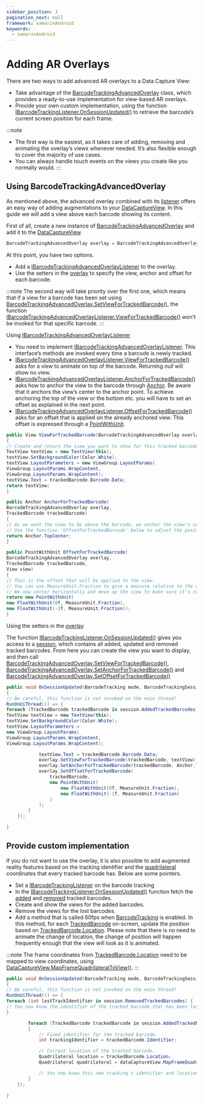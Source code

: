 ```yaml
---
sidebar_position: 3
pagination_next: null
framework: xamarinAndroid
keywords:
  - xamarinAndroid
---
```


# Adding AR Overlays

There are two ways to add advanced AR overlays to a Data Capture View:

- Take advantage of the [BarcodeTrackingAdvancedOverlay](https://docs.scandit.com/data-capture-sdk/xamarin.android/barcode-capture/api/ui/barcode-tracking-advanced-overlay.html#class-scandit.datacapture.barcode.tracking.ui.BarcodeTrackingAdvancedOverlay) class, which provides a ready-to-use implementation for view-based AR overlays.
- Provide your own custom implementation, using the function [IBarcodeTrackingListener.OnSessionUpdated()](https://docs.scandit.com/data-capture-sdk/xamarin.android/barcode-capture/api/barcode-tracking-listener.html#method-scandit.datacapture.barcode.tracking.IBarcodeTrackingListener.OnSessionUpdated) to retrieve the barcode’s current screen position for each frame.

:::note

- The first way is the easiest, as it takes care of adding, removing and animating the overlay’s views whenever needed. It’s also flexible enough to cover the majority of use cases.
- You can always handle touch events on the views you create like you normally would.
  :::

## Using BarcodeTrackingAdvancedOverlay

As mentioned above, the advanced overlay combined with its [listener](https://docs.scandit.com/data-capture-sdk/xamarin.android/barcode-capture/api/ui/barcode-tracking-advanced-overlay-listener.html#interface-scandit.datacapture.barcode.tracking.ui.IBarcodeTrackingAdvancedOverlayListener) offers an easy way of adding augmentations to your [DataCaptureView](https://docs.scandit.com/data-capture-sdk/xamarin.android/core/api/ui/data-capture-view.html#class-scandit.datacapture.core.ui.DataCaptureView). In this guide we will add a view above each barcode showing its content.

First of all, create a new instance of [BarcodeTrackingAdvancedOverlay](https://docs.scandit.com/data-capture-sdk/xamarin.android/barcode-capture/api/ui/barcode-tracking-advanced-overlay.html#class-scandit.datacapture.barcode.tracking.ui.BarcodeTrackingAdvancedOverlay) and add it to the [DataCaptureView](https://docs.scandit.com/data-capture-sdk/xamarin.android/core/api/ui/data-capture-view.html#class-scandit.datacapture.core.ui.DataCaptureView).

```csharp
BarcodeTrackingAdvancedOverlay overlay = BarcodeTrackingAdvancedOverlay.Create(barcodeTracking, dataCaptureView);
```

At this point, you have two options.

- Add a [IBarcodeTrackingAdvancedOverlayListener](https://docs.scandit.com/data-capture-sdk/xamarin.android/barcode-capture/api/ui/barcode-tracking-advanced-overlay-listener.html#interface-scandit.datacapture.barcode.tracking.ui.IBarcodeTrackingAdvancedOverlayListener) to the overlay.
- Use the setters in the [overlay](https://docs.scandit.com/data-capture-sdk/xamarin.android/barcode-capture/api/ui/barcode-tracking-advanced-overlay.html#class-scandit.datacapture.barcode.tracking.ui.BarcodeTrackingAdvancedOverlay) to specify the view, anchor and offset for each barcode.

:::note
The second way will take priority over the first one, which means that if a view for a barcode has been set using [BarcodeTrackingAdvancedOverlay.SetViewForTrackedBarcode()](https://docs.scandit.com/data-capture-sdk/xamarin.android/barcode-capture/api/ui/barcode-tracking-advanced-overlay.html#method-scandit.datacapture.barcode.tracking.ui.BarcodeTrackingAdvancedOverlay.SetViewForTrackedBarcode), the function [IBarcodeTrackingAdvancedOverlayListener.ViewForTrackedBarcode()](https://docs.scandit.com/data-capture-sdk/xamarin.android/barcode-capture/api/ui/barcode-tracking-advanced-overlay-listener.html#method-scandit.datacapture.barcode.tracking.ui.IBarcodeTrackingAdvancedOverlayListener.ViewForTrackedBarcode) won’t be invoked for that specific barcode.
:::

Using [IBarcodeTrackingAdvancedOverlayListener](https://docs.scandit.com/data-capture-sdk/xamarin.android/barcode-capture/api/ui/barcode-tracking-advanced-overlay-listener.html#interface-scandit.datacapture.barcode.tracking.ui.IBarcodeTrackingAdvancedOverlayListener)

- You need to implement [IBarcodeTrackingAdvancedOverlayListener](https://docs.scandit.com/data-capture-sdk/xamarin.android/barcode-capture/api/ui/barcode-tracking-advanced-overlay-listener.html#interface-scandit.datacapture.barcode.tracking.ui.IBarcodeTrackingAdvancedOverlayListener). This interface’s methods are invoked every time a barcode is newly tracked.
- [IBarcodeTrackingAdvancedOverlayListener.ViewForTrackedBarcode()](https://docs.scandit.com/data-capture-sdk/xamarin.android/barcode-capture/api/ui/barcode-tracking-advanced-overlay-listener.html#method-scandit.datacapture.barcode.tracking.ui.IBarcodeTrackingAdvancedOverlayListener.ViewForTrackedBarcode) asks for a view to animate on top of the barcode. Returning _null_ will show no view.
- [IBarcodeTrackingAdvancedOverlayListener.AnchorForTrackedBarcode()](https://docs.scandit.com/data-capture-sdk/xamarin.android/barcode-capture/api/ui/barcode-tracking-advanced-overlay-listener.html#method-scandit.datacapture.barcode.tracking.ui.IBarcodeTrackingAdvancedOverlayListener.AnchorForTrackedBarcode) asks how to anchor the view to the barcode through [Anchor](https://docs.scandit.com/data-capture-sdk/xamarin.android/core/api/anchor.html#enum-scandit.datacapture.core.Anchor). Be aware that it anchors the view’s center to the anchor point. To achieve anchoring the top of the view or the bottom etc. you will have to set an offset as explained in the next point.
- [IBarcodeTrackingAdvancedOverlayListener.OffsetForTrackedBarcode()](https://docs.scandit.com/data-capture-sdk/xamarin.android/barcode-capture/api/ui/barcode-tracking-advanced-overlay-listener.html#method-scandit.datacapture.barcode.tracking.ui.IBarcodeTrackingAdvancedOverlayListener.OffsetForTrackedBarcode) asks for an offset that is applied on the already anchored view. This offset is expressed through a [PointWithUnit](https://docs.scandit.com/data-capture-sdk/xamarin.android/core/api/common.html#struct-scandit.datacapture.core.PointWithUnit).

```csharp
public View ViewForTrackedBarcode(BarcodeTrackingAdvancedOverlay overlay, TrackedBarcode trackedBarcode)
{
// Create and return the view you want to show for this tracked barcode. You can also return null, to have no view for this barcode.
TextView textView = new TextView(this);
textView.SetBackgroundColor(Color.White);
textView.LayoutParameters = new ViewGroup.LayoutParams(
ViewGroup.LayoutParams.WrapContent,
ViewGroup.LayoutParams.WrapContent);
textView.Text = trackedBarcode.Barcode.Data;
return textView;
}

public Anchor AnchorForTrackedBarcode(
BarcodeTrackingAdvancedOverlay overlay,
TrackedBarcode trackedBarcode)
{
// As we want the view to be above the barcode, we anchor the view's center to the top-center of the barcode quadrilateral.
// Use the function 'OffsetForTrackedBarcode' below to adjust the position of the view by providing an offset.
return Anchor.TopCenter;
}

public PointWithUnit OffsetForTrackedBarcode(
BarcodeTrackingAdvancedOverlay overlay,
TrackedBarcode trackedBarcode,
View view)
{
// This is the offset that will be applied to the view.
// You can use MeasureUnit.Fraction to give a measure relative to the view itself, the sdk will take care of transforming this into pixel size.
// We now center horizontally and move up the view to make sure it's centered and above the barcode quadrilateral by half of the view's height.
return new PointWithUnit(
new FloatWithUnit(0f, MeasureUnit.Fraction),
new FloatWithUnit(-1f, MeasureUnit.Fraction));
}
```

Using the setters in the [overlay](https://docs.scandit.com/data-capture-sdk/xamarin.android/barcode-capture/api/ui/barcode-tracking-advanced-overlay.html#class-scandit.datacapture.barcode.tracking.ui.BarcodeTrackingAdvancedOverlay)

The function [IBarcodeTrackingListener.OnSessionUpdated()](https://docs.scandit.com/data-capture-sdk/xamarin.android/barcode-capture/api/barcode-tracking-listener.html#method-scandit.datacapture.barcode.tracking.IBarcodeTrackingListener.OnSessionUpdated) gives you access to a [session](https://docs.scandit.com/data-capture-sdk/xamarin.android/barcode-capture/api/barcode-tracking-session.html#class-scandit.datacapture.barcode.tracking.BarcodeTrackingSession), which contains all added, updated and removed tracked barcodes. From here you can create the view you want to display, and then call [BarcodeTrackingAdvancedOverlay.SetViewForTrackedBarcode()](https://docs.scandit.com/data-capture-sdk/xamarin.android/barcode-capture/api/ui/barcode-tracking-advanced-overlay.html#method-scandit.datacapture.barcode.tracking.ui.BarcodeTrackingAdvancedOverlay.SetViewForTrackedBarcode), [BarcodeTrackingAdvancedOverlay.SetAnchorForTrackedBarcode()](https://docs.scandit.com/data-capture-sdk/xamarin.android/barcode-capture/api/ui/barcode-tracking-advanced-overlay.html#method-scandit.datacapture.barcode.tracking.ui.BarcodeTrackingAdvancedOverlay.SetAnchorForTrackedBarcode) and [BarcodeTrackingAdvancedOverlay.SetOffsetForTrackedBarcode()](https://docs.scandit.com/data-capture-sdk/xamarin.android/barcode-capture/api/ui/barcode-tracking-advanced-overlay.html#method-scandit.datacapture.barcode.tracking.ui.BarcodeTrackingAdvancedOverlay.SetOffsetForTrackedBarcode)

```csharp
public void OnSessionUpdated(BarcodeTracking mode, BarcodeTrackingSession session, IFrameData data)
{
// Be careful, this function is not invoked on the main thread!
RunOnUiThread(() => {
foreach (TrackedBarcode trackedBarcode in session.AddedTrackedBarcodes) {
TextView textView = new TextView(this);
textView.SetBackgroundColor(Color.White);
textView.LayoutParameters =
new ViewGroup.LayoutParams(
ViewGroup.LayoutParams.WrapContent,
ViewGroup.LayoutParams.WrapContent);

            textView.Text = trackedBarcode.Barcode.Data;
            overlay.SetViewForTrackedBarcode(trackedBarcode, textView);
            overlay.SetAnchorForTrackedBarcode(trackedBarcode, Anchor.TopCenter);
            overlay.SetOffsetForTrackedBarcode(
                trackedBarcode,
                new PointWithUnit(
                    new FloatWithUnit(0f, MeasureUnit.Fraction),
                    new FloatWithUnit(-1f, MeasureUnit.Fraction)
                )
            );
        }
    });

}
```

## Provide custom implementation

If you do not want to use the overlay, it is also possible to add augmented reality features based on the tracking identifier and the [quadrilateral](https://docs.scandit.com/data-capture-sdk/xamarin.android/core/api/common.html#struct-scandit.datacapture.core.Quadrilateral) coordinates that every tracked barcode has. Below are some pointers.

- Set a [IBarcodeTrackingListener](https://docs.scandit.com/data-capture-sdk/xamarin.android/barcode-capture/api/barcode-tracking-listener.html#interface-scandit.datacapture.barcode.tracking.IBarcodeTrackingListener) on the barcode tracking
- In the [IBarcodeTrackingListener.OnSessionUpdated()](https://docs.scandit.com/data-capture-sdk/xamarin.android/barcode-capture/api/barcode-tracking-listener.html#method-scandit.datacapture.barcode.tracking.IBarcodeTrackingListener.OnSessionUpdated) function fetch the [added](https://docs.scandit.com/data-capture-sdk/xamarin.android/barcode-capture/api/barcode-tracking-session.html#property-scandit.datacapture.barcode.tracking.BarcodeTrackingSession.AddedTrackedBarcodes) and [removed](https://docs.scandit.com/data-capture-sdk/xamarin.android/barcode-capture/api/barcode-tracking-session.html#property-scandit.datacapture.barcode.tracking.BarcodeTrackingSession.RemovedTrackedBarcodes) tracked barcodes.
- Create and show the views for the added barcodes.
- Remove the views for the lost barcodes.
- Add a method that is called 60fps when [BarcodeTracking](https://docs.scandit.com/data-capture-sdk/xamarin.android/barcode-capture/api/barcode-tracking.html#class-scandit.datacapture.barcode.tracking.BarcodeTracking) is enabled. In this method, for each [TrackedBarcode](https://docs.scandit.com/data-capture-sdk/xamarin.android/barcode-capture/api/tracked-barcode.html#class-scandit.datacapture.barcode.tracking.TrackedBarcode) on-screen, update the position based on [TrackedBarcode.Location](https://docs.scandit.com/data-capture-sdk/xamarin.android/barcode-capture/api/tracked-barcode.html#property-scandit.datacapture.barcode.tracking.TrackedBarcode.Location). Please note that there is no need to animate the change of location, the change of position will happen frequently enough that the view will look as it is animated.

:::note
The frame coordinates from [TrackedBarcode.Location](https://docs.scandit.com/data-capture-sdk/xamarin.android/barcode-capture/api/tracked-barcode.html#property-scandit.datacapture.barcode.tracking.TrackedBarcode.Location) need to be mapped to view coordinates, using [DataCaptureView.MapFrameQuadrilateralToView()](https://docs.scandit.com/data-capture-sdk/xamarin.android/core/api/ui/data-capture-view.html#method-scandit.datacapture.core.ui.DataCaptureView.MapFrameQuadrilateralToView).
:::

```csharp
public void OnSessionUpdated(BarcodeTracking mode, BarcodeTrackingSession session, IFrameData data)
{
// Be careful, this function is not invoked on the main thread!
RunOnUiThread(() => {
foreach (int lostTrackIdentifier in session.RemovedTrackedBarcodes) {
// You now know the identifier of the tracked barcode that has been lost. Usually here you would remove the views associated.
}

        foreach (TrackedBarcode trackedBarcode in session.AddedTrackedBarcodes)
        {
            // Fixed identifier for the tracked barcode.
            int trackingIdentifier = trackedBarcode.Identifier;

            // Current location of the tracked barcode.
            Quadrilateral location = trackedBarcode.Location;
            Quadrilateral quadrilateral = dataCaptureView.MapFrameQuadrilateralToView(location);

            // You now know this new tracking's identifier and location. Usually here you would create and show the views.
        }
    });

}
```

